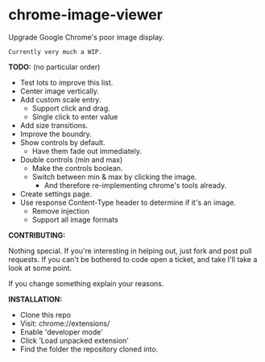 chrome-image-viewer
===================

Upgrade Google Chrome's poor image display.

    Currently very much a WIP.

__TODO:__ (no particular order)

 * Test lots to improve this list.
 * Center image vertically.
 * Add custom scale entry.
   * Support click and drag.
   * Single click to enter value
 * Add size transitions.
 * Improve the boundry.
 * Show controls by default.
   * Have them fade out immediately.
 * Double controls (min and max)
   * Make the controls boolean.
   * Switch between min & max by clicking the image.
     * And therefore re-implementing chrome's tools already.
 * Create settings page.
 * Use response Content-Type header to determine if it's an image.
   * Remove injection
   * Support all image formats
 
__CONTRIBUTING:__

Nothing special. If you're interesting in helping out, just fork and post pull requests. If you can't be bothered to code open a ticket, and take I'll take a look at some point.

If you change something explain your reasons.

__INSTALLATION:__

 * Clone this repo
 * Visit: chrome://extensions/
 * Enable 'developer mode'
 * Click 'Load unpacked extension'
 * Find the folder the repository cloned into.
